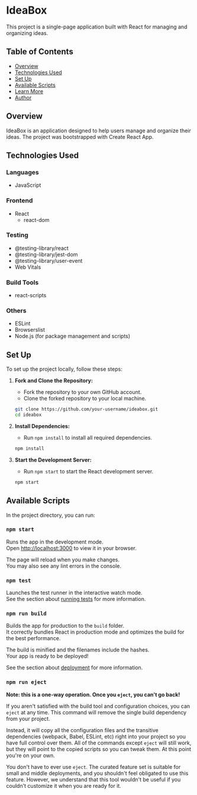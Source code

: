 
# IdeaBox

This project is a single-page application built with React for managing and organizing ideas.

## Table of Contents

- [Overview](#overview)
- [Technologies Used](#technologies-used)
- [Set Up](#set-up)
- [Available Scripts](#available-scripts)
- [Learn More](#learn-more)
- [Author](#author)

## Overview

IdeaBox is an application designed to help users manage and organize their ideas. The project was bootstrapped with Create React App.

## Technologies Used

### Languages
- JavaScript

### Frontend
- React
  - react-dom

### Testing
- @testing-library/react
- @testing-library/jest-dom
- @testing-library/user-event
- Web Vitals

### Build Tools
- react-scripts

### Others
- ESLint
- Browserslist
- Node.js (for package management and scripts)

## Set Up

To set up the project locally, follow these steps:

1. **Fork and Clone the Repository:**
   - Fork the repository to your own GitHub account.
   - Clone the forked repository to your local machine.

   ```bash
   git clone https://github.com/your-username/ideabox.git
   cd ideabox
   ```

2. **Install Dependencies:**
   - Run `npm install` to install all required dependencies.

   ```bash
   npm install
   ```

3. **Start the Development Server:**
   - Run `npm start` to start the React development server.

   ```bash
   npm start
   ```

## Available Scripts

In the project directory, you can run:

### `npm start`

Runs the app in the development mode.  
Open [http://localhost:3000](http://localhost:3000) to view it in your browser.

The page will reload when you make changes.  
You may also see any lint errors in the console.

### `npm test`

Launches the test runner in the interactive watch mode.  
See the section about [running tests](https://facebook.github.io/create-react-app/docs/running-tests) for more information.

### `npm run build`

Builds the app for production to the `build` folder.  
It correctly bundles React in production mode and optimizes the build for the best performance.

The build is minified and the filenames include the hashes.  
Your app is ready to be deployed!

See the section about [deployment](https://facebook.github.io/create-react-app/docs/deployment) for more information.

### `npm run eject`

**Note: this is a one-way operation. Once you `eject`, you can't go back!**

If you aren't satisfied with the build tool and configuration choices, you can `eject` at any time. This command will remove the single build dependency from your project.

Instead, it will copy all the configuration files and the transitive dependencies (webpack, Babel, ESLint, etc) right into your project so you have full control over them. All of the commands except `eject` will still work, but they will point to the copied scripts so you can tweak them. At this point you're on your own.

You don't have to ever use `eject`. The curated feature set is suitable for small and middle deployments, and you shouldn't feel obligated to use this feature. However, we understand that this tool wouldn't be useful if you couldn't customize it when you are ready for it.
